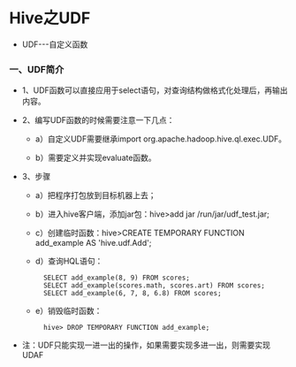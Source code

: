 # Hive之UDF

* UDF---自定义函数

### 一、UDF简介

* 1、UDF函数可以直接应用于select语句，对查询结构做格式化处理后，再输出内容。

* 2、编写UDF函数的时候需要注意一下几点：

    * a）自定义UDF需要继承import org.apache.hadoop.hive.ql.exec.UDF。

    * b）需要定义并实现evaluate函数。


* 3、步骤

    * a）把程序打包放到目标机器上去；

    * b）进入hive客户端，添加jar包：hive>add jar /run/jar/udf_test.jar;

    * c）创建临时函数：hive>CREATE TEMPORARY FUNCTION add_example AS 'hive.udf.Add';

    * d）查询HQL语句：

            SELECT add_example(8, 9) FROM scores;
            SELECT add_example(scores.math, scores.art) FROM scores;
            SELECT add_example(6, 7, 8, 6.8) FROM scores;

    * e）销毁临时函数：
    
            hive> DROP TEMPORARY FUNCTION add_example;
            
* 注：UDF只能实现一进一出的操作，如果需要实现多进一出，则需要实现UDAF
